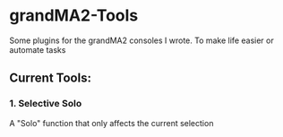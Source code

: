 # grandMA2-Tools
Some plugins for the grandMA2 consoles I wrote. To make life easier or automate tasks

## Current Tools:
### 1. Selective Solo
A "Solo" function that only affects the current selection
